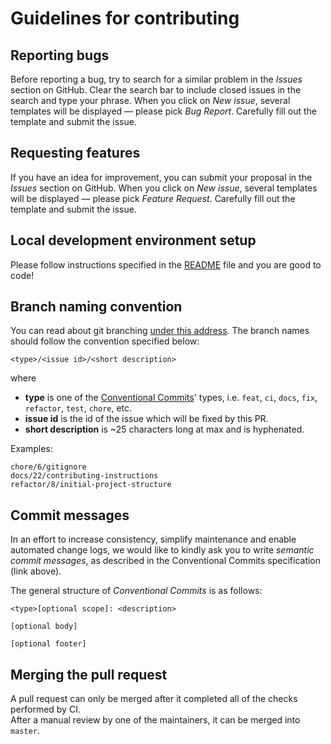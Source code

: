 # Guidelines for contributing

## Reporting bugs

Before reporting a bug, try to search for a similar problem in the *Issues* section on GitHub. Clear the search bar to include closed issues in the search and type your phrase. When you click on *New issue*, several templates will be displayed — please pick *Bug Report*. Carefully fill out the template and submit the issue.

## Requesting features

If you have an idea for improvement, you can submit your proposal in the *Issues* section on GitHub. When you click on *New issue*, several templates will be displayed — please pick *Feature Request*. Carefully fill out the template and submit the issue.

## Local development environment setup

Please follow instructions specified in the [README](README.md#installation) file and you are good to code!

## Branch naming convention

You can read about git branching [under this address](https://git-scm.com/book/en/v2/Git-Branching-Basic-Branching-and-Merging). The branch names should follow the convention specified below:

```
<type>/<issue id>/<short description>
```

where

- **type** is one of the [Conventional Commits](https://www.conventionalcommits.org/en/v1.0.0/)' types, i.e. `feat`, `ci`, `docs`, `fix`, `refactor`, `test`, `chore`, etc.
- **issue id** is the id of the issue which will be fixed by this PR.
- **short description** is ~25 characters long at max and is hyphenated.

Examples:

```
chore/6/gitignore
docs/22/contributing-instructions
refactor/8/initial-project-structure
```

## Commit messages

In an effort to increase consistency, simplify maintenance and enable automated
change logs, we would like to kindly ask you to write _semantic commit
messages_, as described in the Conventional Commits
specification (link above).

The general structure of _Conventional Commits_ is as follows:

```console
<type>[optional scope]: <description>

[optional body]

[optional footer]
```

## Merging the pull request

A pull request can only be merged after it completed all of the checks performed by CI.  
After a manual review by one of the maintainers, it can be merged into `master`.
